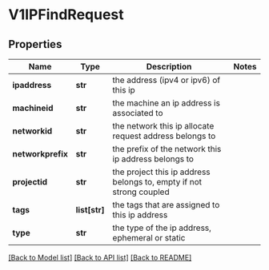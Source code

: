 # V1IPFindRequest

## Properties
Name | Type | Description | Notes
------------ | ------------- | ------------- | -------------
**ipaddress** | **str** | the address (ipv4 or ipv6) of this ip | 
**machineid** | **str** | the machine an ip address is associated to | 
**networkid** | **str** | the network this ip allocate request address belongs to | 
**networkprefix** | **str** | the prefix of the network this ip address belongs to | 
**projectid** | **str** | the project this ip address belongs to, empty if not strong coupled | 
**tags** | **list[str]** | the tags that are assigned to this ip address | 
**type** | **str** | the type of the ip address, ephemeral or static | 

[[Back to Model list]](../README.md#documentation-for-models) [[Back to API list]](../README.md#documentation-for-api-endpoints) [[Back to README]](../README.md)


